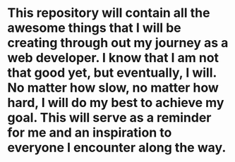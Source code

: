 # This repository will contain all the awesome things that I will be creating through out my journey as a web developer. I know that I am not that good yet, but eventually, I will. No matter how slow, no matter how hard, I will do my best to achieve my goal. This will serve as a reminder for me and an inspiration to everyone I encounter along the way.
